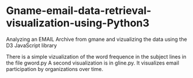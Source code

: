 # Gname-email-data-retrieval-visualization-using-Python3

Analyzing an EMAIL Archive from gmane and vizualizing the data using the D3 JavaScript library

There is a simple vizualization of the word frequence in the subject lines in the file gword.py
A second visualization is in gline.py.  It visualizes email participation by organizations over time.
